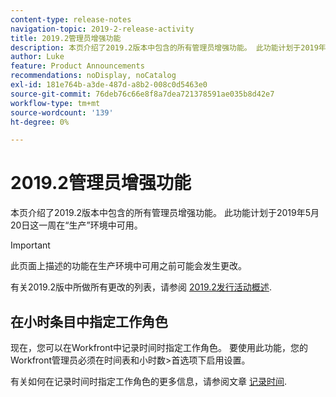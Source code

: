 ```yaml
---
content-type: release-notes
navigation-topic: 2019-2-release-activity
title: 2019.2管理员增强功能
description: 本页介绍了2019.2版本中包含的所有管理员增强功能。 此功能计划于2019年5月20日这一周在“生产”环境中可用。
author: Luke
feature: Product Announcements
recommendations: noDisplay, noCatalog
exl-id: 181e764b-a3de-487d-a8b2-008c0d5463e0
source-git-commit: 76deb76c66e8f8a7dea721378591ae035b8d42e7
workflow-type: tm+mt
source-wordcount: '139'
ht-degree: 0%

---
```


# 2019.2管理员增强功能

本页介绍了2019.2版本中包含的所有管理员增强功能。 此功能计划于2019年5月20日这一周在“生产”环境中可用。

>[!IMPORTANT]
>
>此页面上描述的功能在生产环境中可用之前可能会发生更改。

有关2019.2版中所做所有更改的列表，请参阅 [2019.2发行活动概述](../../../../product-announcements/product-releases/quarterly-release-archive/2019.2-release-activity/2019.2-release-activity-overview.md).

## 在小时条目中指定工作角色

现在，您可以在Workfront中记录时间时指定工作角色。 要使用此功能，您的Workfront管理员必须在时间表和小时数>首选项下启用设置。

有关如何在记录时间时指定工作角色的更多信息，请参阅文章 [记录时间](../../../../timesheets/create-and-manage-timesheets/log-time.md).
